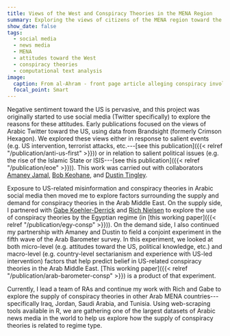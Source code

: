 ```yaml
---
title: Views of the West and Conspiracy Theories in the MENA Region
summary: Exploring the views of citizens of the MENA region toward the West---their attitudes toward US intervention and belief in conspiracy theories---as well as the supply of conspiracy theories by MENA states.
show_date: false
tags:
  - social media
  - news media
  - MENA
  - attitudes toward the West
  - conspiracy theories
  - computational text analysis
image:
  caption: From al-Ahram - front page article alleging conspiracy involving then US Ambassador Anne Peterson and a Muslim Brotherhood leader, among others
  focal_point: Smart
---
```

Negative sentiment toward the US is pervasive, and this project was originally started to use social media (Twitter specifically) to explore the reasons for these attitudes. Early publications focused on the views of Arabic Twitter toward the US, using data from Brandsight (formerly Crimson Hexagon). We explored these views either in response to salient events (e.g. US intervention, terrorist attacks, etc.---[see this publication]({{< relref "/publication/anti-us-first" >}})) or in relation to salient political issues (e.g. the rise of the Islamic State or ISIS---[see this publication]({{< relref "/publication/eoe" >}})). This work was carried out with collaborators [Amaney Jamal](https://amaney-jamal.scholar.princeton.edu/), [Bob Keohane](https://scholar.princeton.edu/rkeohane/home), and [Dustin Tingley](https://scholar.harvard.edu/dtingley/home).

Exposure to US-related misinformation and conspiracy theories in Arabic social media then moved me to explore factors surrounding the supply and demand for conspiracy theories in the Arab Middle East. On the supply side, I partnered with [Gabe Koehler-Derrick](https://www.gabrielkd.com/) and [Rich Nielsen](https://www.mit.edu/~rnielsen/) to explore the use of conspiracy theories by the Egyptian regime (in [this working paper]({{< relref "/publication/egy-consp" >}})). On the demand side, I also continued my partnership with Amaney and Dustin to field a conjoint experiment in the fifth wave of the Arab Barometer survey. In this experiment, we looked at both micro-level (e.g. attitudes toward the US, political knowledge, etc.) and macro-level (e.g. country-level sectarianism and experience with US-led intervention) factors that help predict belief in US-related conspiracy theories in the Arab Middle East. [This working paper]({{< relref "/publication/arab-barometer-consp" >}}) is a product of that experiment.

Currently, I lead a team of RAs and continue my work with Rich and Gabe to explore the supply of conspiracy theories in other Arab MENA countries---specifically Iraq, Jordan, Saudi Arabia, and Tunisia. Using web-scraping tools available in R, we are gathering one of the largest datasets of Arabic news media in the world to help us explore how the supply of conspiracy theories is related to regime type.
